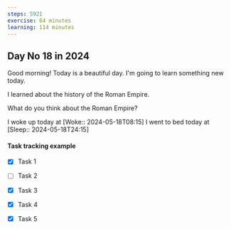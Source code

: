 ```yaml
---
steps: 5921
exercise: 64 minutes
learning: 114 minutes
---
```

## Day No 18 in 2024
Good morning! Today is a beautiful day.
I'm going to learn something new today.

I learned about the history of the Roman Empire.

What do you think about the Roman Empire?

I woke up today at [Woke:: 2024-05-18T08:15]
I went to bed today at [Sleep:: 2024-05-18T24:15]

#### Task tracking example
- [x] Task 1
- [ ] Task 2
- [x] Task 3
- [x] Task 4
- [x] Task 5

